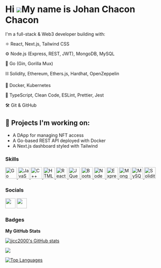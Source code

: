 Hi ![](https://user-images.githubusercontent.com/18350557/176309783-0785949b-9127-417c-8b55-ab5a4333674e.gif)My name is Johan Chacon Chacon
===========================================================================================================================================


I'm a full-stack & Web3 developer building with:

⚛️ React, Next.js, Tailwind CSS

⚙️ Node.js (Express, REST, JWT), MongoDB, MySQL

🐹 Go (Gin, Gorilla Mux)

⛓️ Solidity, Ethereum, Ethers.js, Hardhat, OpenZeppelin

🐳 Docker, Kubernetes

🧪 TypeScript, Clean Code, ESLint, Prettier, Jest

🛠️ Git & GitHub

## 🔭 Projects I'm working on:
- A DApp for managing NFT access
- A Go-based REST API deployed with Docker
- A Next.js dashboard styled with Tailwind

### Skills

<p align="left">
  <a href="https://go.dev/doc/" target="_blank" rel="noreferrer">
    <img src="https://raw.githubusercontent.com/danielcranney/readme-generator/main/public/icons/skills/go-colored.svg" width="36" height="36" alt="Go" />
  </a>
  <a href="https://developer.mozilla.org/en-US/docs/Web/JavaScript" target="_blank" rel="noreferrer">
    <img src="https://raw.githubusercontent.com/danielcranney/readme-generator/main/public/icons/skills/javascript-colored.svg" width="36" height="36" alt="JavaScript" />
  </a>
  <a href="https://docs.microsoft.com/en-us/cpp/?view=msvc-170" target="_blank" rel="noreferrer">
    <img src="https://raw.githubusercontent.com/danielcranney/readme-generator/main/public/icons/skills/cplusplus-colored.svg" width="36" height="36" alt="C++" />
  </a>
  <a href="https://developer.mozilla.org/en-US/docs/Glossary/HTML5" target="_blank" rel="noreferrer">
    <img src="https://raw.githubusercontent.com/danielcranney/readme-generator/main/public/icons/skills/html5-colored.svg" width="36" height="36" alt="HTML5" />
  </a>
  <a href="https://reactjs.org/" target="_blank" rel="noreferrer">
    <img src="https://raw.githubusercontent.com/danielcranney/readme-generator/main/public/icons/skills/react-colored.svg" width="36" height="36" alt="React" />
  </a>
  <a href="https://jquery.com/" target="_blank" rel="noreferrer">
    <img src="https://raw.githubusercontent.com/danielcranney/readme-generator/main/public/icons/skills/jquery-colored.svg" width="36" height="36" alt="JQuery" />
  </a>
  <a href="https://getbootstrap.com/" target="_blank" rel="noreferrer">
    <img src="https://raw.githubusercontent.com/danielcranney/readme-generator/main/public/icons/skills/bootstrap-colored.svg" width="36" height="36" alt="Bootstrap" />
  </a>
  <a href="https://nodejs.org/en/" target="_blank" rel="noreferrer">
    <img src="https://raw.githubusercontent.com/danielcranney/readme-generator/main/public/icons/skills/nodejs-colored.svg" width="36" height="36" alt="NodeJS" />
  </a>
  <a href="https://expressjs.com/" target="_blank" rel="noreferrer">
    <img src="https://raw.githubusercontent.com/danielcranney/readme-generator/main/public/icons/skills/express-colored.svg" width="36" height="36" alt="Express" />
  </a>
  <a href="https://www.mongodb.com/" target="_blank" rel="noreferrer">
    <img src="https://raw.githubusercontent.com/danielcranney/readme-generator/main/public/icons/skills/mongodb-colored.svg" width="36" height="36" alt="MongoDB" />
  </a>
  <a href="https://www.mysql.com/" target="_blank" rel="noreferrer">
    <img src="https://raw.githubusercontent.com/danielcranney/readme-generator/main/public/icons/skills/mysql-colored.svg" width="36" height="36" alt="MySQL" />
  </a>
  <a href="https://docs.soliditylang.org/" target="_blank" rel="noreferrer">
    <img src="https://raw.githubusercontent.com/danielcranney/readme-generator/main/public/icons/skills/solidity-colored.svg" width="36" height="36" alt="Solidity" />
  </a>

</p>


### Socials

<p align="left"> <a href="https://www.github.com/jjcc2000" target="_blank" rel="noreferrer"><img src="https://raw.githubusercontent.com/danielcranney/readme-generator/main/public/icons/socials/github.svg" width="32" height="32" /></a> <a href="https://www.linkedin.com/in/johan-chacon-chacon-4a350b217/" target="_blank" rel="noreferrer"><img src="https://raw.githubusercontent.com/danielcranney/readme-generator/main/public/icons/socials/linkedin.svg" width="32" height="32" /></a></p>

### Badges

<b>My GitHub Stats</b>

<a href="http://www.github.com/jjcc2000"><img src="https://github-readme-stats-eight-chi-99.vercel.app/api?username=jjcc2000&show_icons=true&hide=&count_private=true&title_color=10b981&text_color=ffffff&icon_color=84cc16&bg_color=0f172a&hide_border=true&show_icons=true" alt="jjcc2000's GitHub stats" /></a>

<a href="http://www.github.com/jjcc2000"><img src="https://github-readme-streak-stats.herokuapp.com/?user=jjcc2000&stroke=ffffff&background=0f172a&ring=10b981&fire=10b981&currStreakNum=ffffff&currStreakLabel=10b981&sideNums=ffffff&sideLabels=ffffff&dates=ffffff&hide_border=true" /></a>


<a href="https://github.com/jjcc2000" align="left"><img src="https://github-readme-stats-eight-chi-99.vercel.app/api/top-langs/?username=jjcc2000&langs_count=10&title_color=10b981&text_color=ffffff&icon_color=84cc16&bg_color=0f172a&hide_border=true&locale=en&custom_title=Top%20%Languages" alt="Top Languages" /></a>
